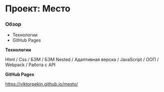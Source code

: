 # Проект: Место

### Обзор

* Технологии
* GitHub Pages

**Технологии**

Html / Css / БЭМ / БЭМ Nested / Адаптивная верска / JavaScript / ООП / Webpack / Работа с API

**GitHub Pages**

https://viktorpekin.github.io/mesto/

